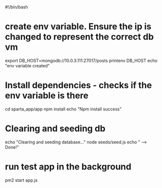 #!/bin/bash

# create env variable. Ensure the ip is changed to represent the correct db vm
export DB_HOST=mongodb://10.0.3.111:27017/posts
printenv DB_HOST
echo "env variable created"


# Install dependencies - checks if the env variable is there
cd sparta_app/app
npm install
echo "Npm install success"

# Clearing and seeding db
echo "Clearing and seeding database..."
node seeds/seed.js
echo " --> Done!"

# run test app in the background
pm2 start app.js
